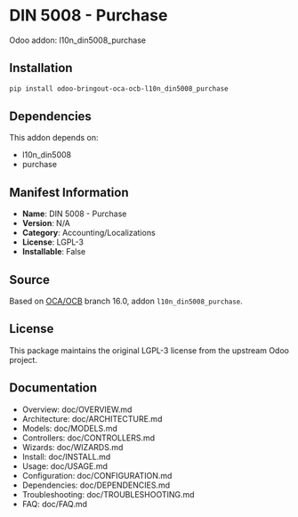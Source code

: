 # DIN 5008 - Purchase

Odoo addon: l10n_din5008_purchase

## Installation

```bash
pip install odoo-bringout-oca-ocb-l10n_din5008_purchase
```

## Dependencies

This addon depends on:
- l10n_din5008
- purchase

## Manifest Information

- **Name**: DIN 5008 - Purchase
- **Version**: N/A
- **Category**: Accounting/Localizations
- **License**: LGPL-3
- **Installable**: False

## Source

Based on [OCA/OCB](https://github.com/OCA/OCB) branch 16.0, addon `l10n_din5008_purchase`.

## License

This package maintains the original LGPL-3 license from the upstream Odoo project.

## Documentation

- Overview: doc/OVERVIEW.md
- Architecture: doc/ARCHITECTURE.md
- Models: doc/MODELS.md
- Controllers: doc/CONTROLLERS.md
- Wizards: doc/WIZARDS.md
- Install: doc/INSTALL.md
- Usage: doc/USAGE.md
- Configuration: doc/CONFIGURATION.md
- Dependencies: doc/DEPENDENCIES.md
- Troubleshooting: doc/TROUBLESHOOTING.md
- FAQ: doc/FAQ.md
